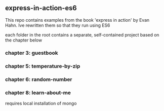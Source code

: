 ## express-in-action-es6

This repo contains examples from the book 'express in action' by Evan Hahn. Ive rewritten them so that they run using ES6

each folder in the root contains a separate, self-contained project based on the chapter below

### chapter 3: guestbook

### chapter 5: temperature-by-zip

### chapter 6: random-number

### chapter 8: learn-about-me

requires local installation of mongo
